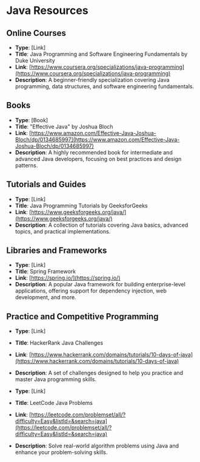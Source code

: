 # Java Resources

## Online Courses

- **Type**: [Link]
- **Title**: Java Programming and Software Engineering Fundamentals by Duke University
- **Link**: [https://www.coursera.org/specializations/java-programming](https://www.coursera.org/specializations/java-programming)
- **Description**: A beginner-friendly specialization covering Java programming, data structures, and software engineering fundamentals.


## Books

- **Type**: [Book]
- **Title**: "Effective Java" by Joshua Bloch
- **Link**: [https://www.amazon.com/Effective-Java-Joshua-Bloch/dp/0134685997](https://www.amazon.com/Effective-Java-Joshua-Bloch/dp/0134685997)
- **Description**: A highly recommended book for intermediate and advanced Java developers, focusing on best practices and design patterns.



## Tutorials and Guides

- **Type**: [Link]
- **Title**: Java Programming Tutorials by GeeksforGeeks
- **Link**: [https://www.geeksforgeeks.org/java/](https://www.geeksforgeeks.org/java/)
- **Description**: A collection of tutorials covering Java basics, advanced topics, and practical implementations.


## Libraries and Frameworks

- **Type**: [Link]
- **Title**: Spring Framework
- **Link**: [https://spring.io/](https://spring.io/)
- **Description**: A popular Java framework for building enterprise-level applications, offering support for dependency injection, web development, and more.



## Practice and Competitive Programming

- **Type**: [Link]
- **Title**: HackerRank Java Challenges
- **Link**: [https://www.hackerrank.com/domains/tutorials/10-days-of-java](https://www.hackerrank.com/domains/tutorials/10-days-of-java)
- **Description**: A set of challenges designed to help you practice and master Java programming skills.

- **Type**: [Link]
- **Title**: LeetCode Java Problems
- **Link**: [https://leetcode.com/problemset/all/?difficulty=Easy&listId=&search=java](https://leetcode.com/problemset/all/?difficulty=Easy&listId=&search=java)
- **Description**: Solve real-world algorithm problems using Java and enhance your problem-solving skills.
